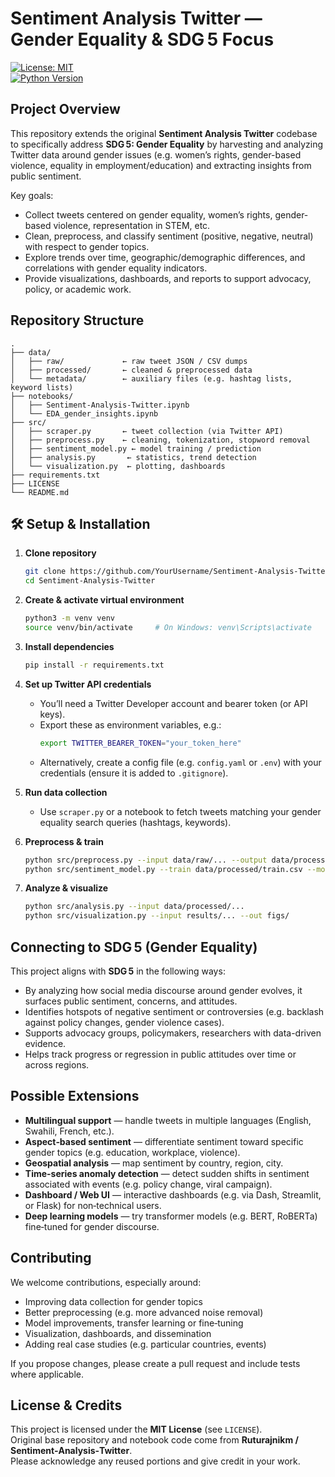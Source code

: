 # Sentiment Analysis Twitter — Gender Equality & SDG 5 Focus

[![License: MIT](https://img.shields.io/badge/License-MIT-blue.svg)](LICENSE)  
[![Python Version](https://img.shields.io/badge/python-3.x-blue.svg)]()

##  Project Overview

This repository extends the original **Sentiment Analysis Twitter** codebase to specifically address **SDG 5: Gender Equality** by harvesting and analyzing Twitter data around gender issues (e.g. women’s rights, gender-based violence, equality in employment/education) and extracting insights from public sentiment.

Key goals:

- Collect tweets centered on gender equality, women’s rights, gender-based violence, representation in STEM, etc.  
- Clean, preprocess, and classify sentiment (positive, negative, neutral) with respect to gender topics.  
- Explore trends over time, geographic/demographic differences, and correlations with gender equality indicators.  
- Provide visualizations, dashboards, and reports to support advocacy, policy, or academic work.  

##  Repository Structure

```
.
├── data/
│   ├── raw/             ← raw tweet JSON / CSV dumps
│   ├── processed/       ← cleaned & preprocessed data
│   └── metadata/        ← auxiliary files (e.g. hashtag lists, keyword lists)
├── notebooks/
│   ├── Sentiment‑Analysis‑Twitter.ipynb
│   └── EDA_gender_insights.ipynb
├── src/
│   ├── scraper.py       ← tweet collection (via Twitter API)
│   ├── preprocess.py    ← cleaning, tokenization, stopword removal
│   ├── sentiment_model.py ← model training / prediction
│   ├── analysis.py       ← statistics, trend detection
│   └── visualization.py  ← plotting, dashboards
├── requirements.txt
├── LICENSE
└── README.md
```

## 🛠 Setup & Installation

1. **Clone repository**  
   ```bash
   git clone https://github.com/YourUsername/Sentiment‑Analysis‑Twitter.git
   cd Sentiment‑Analysis‑Twitter
   ```

2. **Create & activate virtual environment**  
   ```bash
   python3 -m venv venv
   source venv/bin/activate     # On Windows: venv\Scripts\activate
   ```

3. **Install dependencies**  
   ```bash
   pip install -r requirements.txt
   ```

4. **Set up Twitter API credentials**  
   - You’ll need a Twitter Developer account and bearer token (or API keys).  
   - Export these as environment variables, e.g.:  
     ```bash
     export TWITTER_BEARER_TOKEN="your_token_here"
     ```
   - Alternatively, create a config file (e.g. `config.yaml` or `.env`) with your credentials (ensure it is added to `.gitignore`).

5. **Run data collection**  
   - Use `scraper.py` or a notebook to fetch tweets matching your gender equality search queries (hashtags, keywords).

6. **Preprocess & train**  
   ```bash
   python src/preprocess.py --input data/raw/... --output data/processed/...
   python src/sentiment_model.py --train data/processed/train.csv --model_out models/
   ```

7. **Analyze & visualize**  
   ```bash
   python src/analysis.py --input data/processed/...
   python src/visualization.py --input results/... --out figs/
   ```

##  Connecting to SDG 5 (Gender Equality)

This project aligns with **SDG 5** in the following ways:

- By analyzing how social media discourse around gender evolves, it surfaces public sentiment, concerns, and attitudes.
- Identifies hotspots of negative sentiment or controversies (e.g. backlash against policy changes, gender violence cases).
- Supports advocacy groups, policymakers, researchers with data-driven evidence.
- Helps track progress or regression in public attitudes over time or across regions.

##  Possible Extensions

- **Multilingual support** — handle tweets in multiple languages (English, Swahili, French, etc.).  
- **Aspect‑based sentiment** — differentiate sentiment toward specific gender topics (e.g. education, workplace, violence).  
- **Geospatial analysis** — map sentiment by country, region, city.  
- **Time-series anomaly detection** — detect sudden shifts in sentiment associated with events (e.g. policy change, viral campaign).  
- **Dashboard / Web UI** — interactive dashboards (e.g. via Dash, Streamlit, or Flask) for non‑technical users.  
- **Deep learning models** — try transformer models (e.g. BERT, RoBERTa) fine‑tuned for gender discourse.

##  Contributing

We welcome contributions, especially around:

- Improving data collection for gender topics  
- Better preprocessing (e.g. more advanced noise removal)  
- Model improvements, transfer learning or fine‑tuning  
- Visualization, dashboards, and dissemination  
- Adding real case studies (e.g. particular countries, events)

If you propose changes, please create a pull request and include tests where applicable.

##  License & Credits

This project is licensed under the **MIT License** (see `LICENSE`).  
Original base repository and notebook code come from **Ruturajnikm / Sentiment‑Analysis‑Twitter**.  
Please acknowledge any reused portions and give credit in your work.

